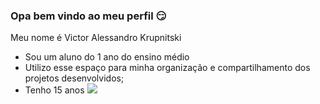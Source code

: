 ### Opa bem vindo ao meu perfil 😏

Meu nome é Victor Alessandro Krupnitski
- Sou um aluno do 1 ano do ensino médio
- Utilizo esse espaço para minha organização e compartilhamento dos projetos desenvolvidos;
- Tenho 15 anos
  ![](https://media.tenor.com/zdHIXkTPceQAAAAd/my-honest-reaction-walk.gif)
